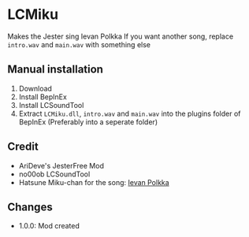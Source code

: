# LCMiku
Makes the Jester sing Ievan Polkka
If you want another song, replace `intro.wav` and `main.wav` with something else

## Manual installation
1. Download
2. Install BepInEx
3. Install LCSoundTool
4. Extract `LCMiku.dll`, `intro.wav` and `main.wav` into the plugins folder of BepInEx (Preferably into a seperate folder)

## Credit
- AriDeve's JesterFree Mod
- no00ob LCSoundTool
- Hatsune Miku-chan for the song: [Ievan Polkka](https://www.youtube.com/watch?v=widZEAJc0QM)

## Changes
- 1.0.0: Mod created
